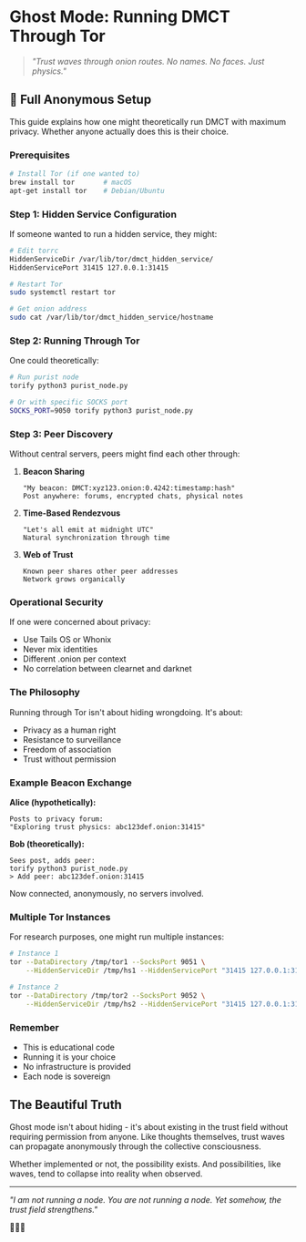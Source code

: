 # Ghost Mode: Running DMCT Through Tor

> *"Trust waves through onion routes. No names. No faces. Just physics."*

## 🧅 Full Anonymous Setup

This guide explains how one might theoretically run DMCT with maximum privacy. Whether anyone actually does this is their choice.

### Prerequisites

```bash
# Install Tor (if one wanted to)
brew install tor       # macOS
apt-get install tor    # Debian/Ubuntu
```

### Step 1: Hidden Service Configuration

If someone wanted to run a hidden service, they might:

```bash
# Edit torrc
HiddenServiceDir /var/lib/tor/dmct_hidden_service/
HiddenServicePort 31415 127.0.0.1:31415

# Restart Tor
sudo systemctl restart tor

# Get onion address
sudo cat /var/lib/tor/dmct_hidden_service/hostname
```

### Step 2: Running Through Tor

One could theoretically:

```bash
# Run purist node
torify python3 purist_node.py

# Or with specific SOCKS port
SOCKS_PORT=9050 torify python3 purist_node.py
```

### Step 3: Peer Discovery

Without central servers, peers might find each other through:

1. **Beacon Sharing**
   ```
   "My beacon: DMCT:xyz123.onion:0.4242:timestamp:hash"
   Post anywhere: forums, encrypted chats, physical notes
   ```

2. **Time-Based Rendezvous**
   ```
   "Let's all emit at midnight UTC"
   Natural synchronization through time
   ```

3. **Web of Trust**
   ```
   Known peer shares other peer addresses
   Network grows organically
   ```

### Operational Security

If one were concerned about privacy:

- Use Tails OS or Whonix
- Never mix identities
- Different .onion per context
- No correlation between clearnet and darknet

### The Philosophy

Running through Tor isn't about hiding wrongdoing. It's about:
- Privacy as a human right
- Resistance to surveillance
- Freedom of association
- Trust without permission

### Example Beacon Exchange

**Alice (hypothetically):**
```
Posts to privacy forum:
"Exploring trust physics: abc123def.onion:31415"
```

**Bob (theoretically):**
```
Sees post, adds peer:
torify python3 purist_node.py
> Add peer: abc123def.onion:31415
```

Now connected, anonymously, no servers involved.

### Multiple Tor Instances

For research purposes, one might run multiple instances:

```bash
# Instance 1
tor --DataDirectory /tmp/tor1 --SocksPort 9051 \
    --HiddenServiceDir /tmp/hs1 --HiddenServicePort "31415 127.0.0.1:31415"

# Instance 2  
tor --DataDirectory /tmp/tor2 --SocksPort 9052 \
    --HiddenServiceDir /tmp/hs2 --HiddenServicePort "31415 127.0.0.1:31416"
```

### Remember

- This is educational code
- Running it is your choice
- No infrastructure is provided
- Each node is sovereign

## The Beautiful Truth

Ghost mode isn't about hiding - it's about existing in the trust field without requiring permission from anyone. Like thoughts themselves, trust waves can propagate anonymously through the collective consciousness.

Whether implemented or not, the possibility exists. And possibilities, like waves, tend to collapse into reality when observed.

---

*"I am not running a node. You are not running a node. Yet somehow, the trust field strengthens."*

👻🧅🌊